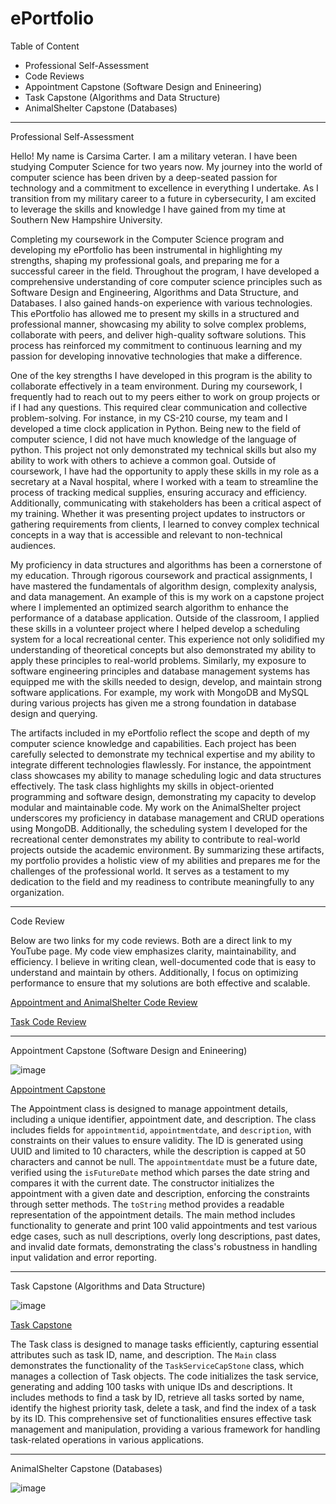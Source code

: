 # ePortfolio

Table of Content

- Professional Self-Assessment
- Code Reviews
- Appointment Capstone (Software Design and Enineering)
- Task Capstone (Algorithms and Data Structure)
- AnimalShelter Capstone (Databases)
__________________________________________

Professional Self-Assessment

Hello! My name is Carsima Carter. I am a military veteran. I have been studying Computer Science for two years now.  My journey into the world of computer science has been driven by a deep-seated passion for technology and a commitment to excellence in everything I undertake. As I transition from my military career to a future in cybersecurity, I am excited to leverage the skills and knowledge I have gained from my time at Southern New Hampshire University. 

Completing my coursework in the Computer Science program and developing my ePortfolio has been instrumental in highlighting my strengths, shaping my professional goals, and preparing me for a successful career in the field. Throughout the program, I have developed a comprehensive understanding of core computer science principles such as Software Design and Engineering, Algorithms and Data Structure, and Databases. I also gained hands-on experience with various technologies. This ePortfolio has allowed me to present my skills in a structured and professional manner, showcasing my ability to solve complex problems, collaborate with peers, and deliver high-quality software solutions. This process has reinforced my commitment to continuous learning and my passion for developing innovative technologies that make a difference.

One of the key strengths I have developed in this program is the ability to collaborate effectively in a team environment. During my coursework, I frequently had to reach out to my peers either to work on group projects or if I had any questions. This required clear communication and collective problem-solving. For instance, in my CS-210 course, my team and I developed a time clock application in Python. Being new to the field of computer science, I did not have much knowledge of the language of python. This project not only demonstrated my technical skills but also my ability to work with others to achieve a common goal. Outside of coursework, I have had the opportunity to apply these skills in my role as a secretary at a Naval hospital, where I worked with a team to streamline the process of tracking medical supplies, ensuring accuracy and efficiency. Additionally, communicating with stakeholders has been a critical aspect of my training. Whether it was presenting project updates to instructors or gathering requirements from clients, I learned to convey complex technical concepts in a way that is accessible and relevant to non-technical audiences.

My proficiency in data structures and algorithms has been a cornerstone of my education. Through rigorous coursework and practical assignments, I have mastered the fundamentals of algorithm design, complexity analysis, and data management. An example of this is my work on a capstone project where I implemented an optimized search algorithm to enhance the performance of a database application. Outside of the classroom, I applied these skills in a volunteer project where I helped develop a scheduling system for a local recreational center. This experience not only solidified my understanding of theoretical concepts but also demonstrated my ability to apply these principles to real-world problems. Similarly, my exposure to software engineering principles and database management systems has equipped me with the skills needed to design, develop, and maintain strong software applications. For example, my work with MongoDB and MySQL during various projects has given me a strong foundation in database design and querying. 

The artifacts included in my ePortfolio reflect the scope and depth of my computer science knowledge and capabilities. Each project has been carefully selected to demonstrate my technical expertise and my ability to integrate different technologies flawlessly. For instance, the appointment class showcases my ability to manage scheduling logic and data structures effectively. The task class highlights my skills in object-oriented programming and software design, demonstrating my capacity to develop modular and maintainable code. My work on the AnimalShelter project underscores my proficiency in database management and CRUD operations using MongoDB. Additionally, the scheduling system I developed for the recreational center demonstrates my ability to contribute to real-world projects outside the academic environment. By summarizing these artifacts, my portfolio provides a holistic view of my abilities and prepares me for the challenges of the professional world. It serves as a testament to my dedication to the field and my readiness to contribute meaningfully to any organization.
____________________________________________________________________________________________________________________________________________

Code Review

Below are two links for my code reviews. Both are a direct link to my YouTube page. My code view emphasizes clarity, maintainability, and efficiency. I believe in writing clean, well-documented code that is easy to understand and maintain by others. Additionally, I focus on optimizing performance to ensure that my solutions are both effective and scalable.

[Appointment and AnimalShelter Code Review](https://youtu.be/LmlQ2o6t7L8)

[Task Code Review](https://youtu.be/8f4CrHqlY0A)

___________________________________________________________________________________________________________________________________________

Appointment Capstone (Software Design and Enineering)

![image](https://github.com/user-attachments/assets/5f814510-e02e-4fba-a621-f6a0242698c3)

[Appointment Capstone](https://github.com/itsmecarisma/ePortfolio/tree/main/Appointment%20Capstone)

The Appointment class is designed to manage appointment details, including a unique identifier, appointment date, and description. The class includes fields for `appointmentid`, `appointmentdate`, and `description`, with constraints on their values to ensure validity. The ID is generated using UUID and limited to 10 characters, while the description is capped at 50 characters and cannot be null. The `appointmentdate` must be a future date, verified using the `isFutureDate` method which parses the date string and compares it with the current date. The constructor initializes the appointment with a given date and description, enforcing the constraints through setter methods. The `toString` method provides a readable representation of the appointment details. The main method includes functionality to generate and print 100 valid appointments and test various edge cases, such as null descriptions, overly long descriptions, past dates, and invalid date formats, demonstrating the class's robustness in handling input validation and error reporting.

___________________________________________________________________________________________________________________________________________

 Task Capstone (Algorithms and Data Structure)

![image](https://github.com/user-attachments/assets/f6bf5ff4-20f0-468c-b1e3-f6e0af78c9ca)

[Task Capstone](https://github.com/itsmecarisma/ePortfolio/tree/main/Task%20Capstone)

The Task class is designed to manage tasks efficiently, capturing essential attributes such as task ID, name, and description. The `Main` class demonstrates the functionality of the `TaskServiceCapStone` class, which manages a collection of Task objects. The code initializes the task service, generating and adding 100 tasks with unique IDs and descriptions. It includes methods to find a task by ID, retrieve all tasks sorted by name, identify the highest priority task, delete a task, and find the index of a task by its ID. This comprehensive set of functionalities ensures effective task management and manipulation, providing a various framework for handling task-related operations in various applications.

___________________________________________________________________________________________________________________________________________

AnimalShelter Capstone (Databases)

![image](https://github.com/user-attachments/assets/0e49477b-c77d-492a-93f1-6fdeb5464495)








